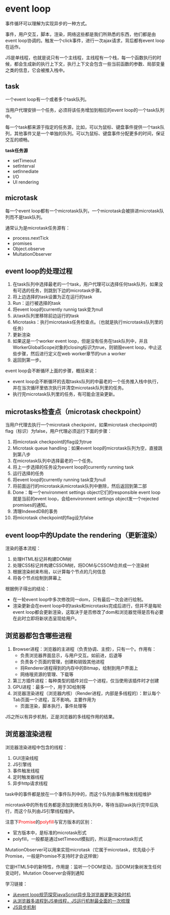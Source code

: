 # event loop #
事件循环可以理解为实现异步的一种方式。

事件，用户交互，脚本，渲染，网络这些都是我们所熟悉的东西，他们都是由event loop协调的。触发一个click事件，进行一次ajax请求，背后都有event loop在运作。

JS是单线程，也就是说只有一个主线程，主线程有一个栈，每一个函数执行的时候，都会生成新的执行上下文，执行上下文会包含一些当前函数的参数、局部变量之类的信息，它会被推入栈中。

## task ##
一个event loop有一个或者多个task队列。

当用户代理安排一个任务，必须将该任务增加到相应的event loop的一个task队列中。

每一个task都来源于指定的任务源，比如，可以为鼠标、键盘事件提供一个task队列，其他事件又是一个单独的队列。可以为鼠标、键盘事件分配更多的时间，保证交互的顺畅。

**task任务源**

- setTimeout
- setInterval
- setInnediate
- I/O
- UI rendering

## microtask ##
每一个event loop都有一个microtask队列，一个microtask会被排进microtask队列而不是task队列。

通常认为是microtask任务源有：

- process.nextTick
- promises
- Object.observe
- MultationObserver

## event loop的处理过程 ##

1. 在task队列中选择最老的一个task，用户代理可以选择任何task队列，如果没有可选的任务，则跳到下边的microtask步骤。
2. 将上边选择的task设置为正在运行的task
3. Run：运行被选择的task
4. 将event loop的currently runnig task变为null
5. 从task队列里移除前边运行的task
6. Microtasks：执行microtasks任务检查点。（也就是执行microtasks队列里的任务）
7. 更新渲染
8. 如果这是一个worker event loop，但是没有任务在task队列中，并且WorkerGlobalScope对象的closing标识为true，则销毁event loop，中止这些步骤，然后进行定义在web worker章节的run a worker
9. 返回到第一步。

event loop会不断循环上面的步骤，概括来说：

- event loop会不断循环的去取tasks队列的中最老的一个任务推入栈中执行，并在当次循环里依次执行并清空microtask队列里的任务。
- 执行完microtask队列里的任务，有可能会渲染更新。

## microtasks检查点（microtask checkpoint） ##

当用户代理去执行一个microtask checkpoint，如果microtask checkpoint的flag（标识）为false，用户代理必须运行下面的步骤：

1. 将microtask checkpoint的flag设为true
2. Microtask queue handling：如果event loop的microtask队列为空，直接跳到第八步
3. 在microtask队列中选择最老的一个任务。
4. 将上一步选择的任务设为event loop的currently running task
5. 运行选择的任务
6. 将event loop的currently running task变为null
7. 将前面运行的microtask从microtask队列中删除，然后返回到第二部
8. Done：每一个environment settings object它们的responsible event loop 就是当前的event loop，会给environment settings object发一个rejected promises的通知。
9. 清理IndexedDB的事务
10. 将microtask checkpoint的flag设为false

## event loop中的Update the rendering（更新渲染） ##

渲染的基本流程：

1. 处理HTML标记并构建DOM树
2. 处理CSS标记并构建CSSOM树，将DOM与CSSOM合并成一个渲染树
3. 根据渲染树来布局，以计算每个节点的几何信息
4. 将各个节点绘制到屏幕上

根据例子得出的结论：
- 在一轮event loop中多次修改同一dom，只有最后一次会进行绘制。
- 渲染更新会在event loop中的tasks和microtasks完成后进行，但并不是每轮event loop都会更新渲染，这取决于是否修改了dom和浏览器觉得是否有必要在此时立即将新状态呈现给用户。

## 浏览器都包含哪些进程 ##
1. Browser进程：浏览器的主进程（负责协调、主控），只有一个。作用有：
	- 负责浏览器界面显示，与用户交互。如前进，后退等
	- 负责各个页面的管理，创建和销毁其他进程
	- 将Renderer进程得到的内存中的Bitmap，绘制到用户界面上
	- 网络哦资源的管理、下载等
2. 第三方插件进程：每种类型的插件对应一个进程，仅当使用该插件时才创建
3. GPU进程：最多一个，用于3D绘制等
4. 浏览器渲染进程（浏览器内核）（Render进程，内部是多线程的）：默认每个Tab页面一个进程，互不影响。主要作用为
	- 页面渲染，脚本执行，事件处理等

JS之所以有异步机制，正是浏览器的多线程作用的结果。

## 浏览器渲染进程 ##
浏览器渲染进程中包含的线程：

1. GUI渲染线程
2. JS引擎线
3. 事件触发线程
4. 定时触发器线程
5. 异步http请求线程

task中的事件都是放在一个事件队列中的，而这个队列由事件触发线程维护

microtask中的所有任务都是添加到微任务队列中，等待当前task执行完毕后执行，而这个队列由JS引擎线程维护。

注意下<font color="red">Promise</font>的<font color="red">polyfill</font>与官方版本的区别：

- 官方版本中，是标准的microtask形式
- polyfill，一般都是通过setTimeout模拟的，所以是macrotask形式

MutationObserver可以用来实现microtask（它属于microtask，优先级小于Promise，一般是Promise不支持时才会这样做）

它是HTML5中的新特性，作用是：监听一个DOM变动，当DOM对象树发生任何变动时，Mutation Observer会得到通知

学习链接：

- [从event loop规范探究javaScript异步及浏览器更新渲染时机](https://github.com/aooy/blog/issues/5)
- [从浏览器多进程到JS单线程，JS运行机制最全面的一次梳理](https://juejin.im/post/5a6547d0f265da3e283a1df7)
- [JS异步机制](https://www.jianshu.com/p/667936441cb5)